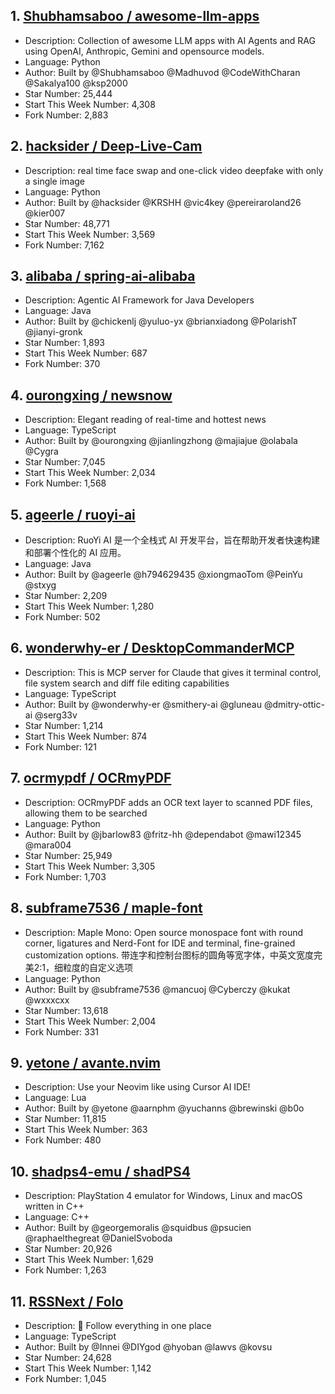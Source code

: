 ## 1. [Shubhamsaboo / awesome-llm-apps](https://github.com/Shubhamsaboo/awesome-llm-apps)
- Description: Collection of awesome LLM apps with AI Agents and RAG using OpenAI, Anthropic, Gemini and opensource models.
- Language: Python
- Author: Built by @Shubhamsaboo @Madhuvod @CodeWithCharan @Sakalya100 @ksp2000
- Star Number: 25,444
- Start This Week Number: 4,308
- Fork Number: 2,883

## 2. [hacksider / Deep-Live-Cam](https://github.com/hacksider/Deep-Live-Cam)
- Description: real time face swap and one-click video deepfake with only a single image
- Language: Python
- Author: Built by @hacksider @KRSHH @vic4key @pereiraroland26 @kier007
- Star Number: 48,771
- Start This Week Number: 3,569
- Fork Number: 7,162

## 3. [alibaba / spring-ai-alibaba](https://github.com/alibaba/spring-ai-alibaba)
- Description: Agentic AI Framework for Java Developers
- Language: Java
- Author: Built by @chickenlj @yuluo-yx @brianxiadong @PolarishT @jianyi-gronk
- Star Number: 1,893
- Start This Week Number: 687
- Fork Number: 370

## 4. [ourongxing / newsnow](https://github.com/ourongxing/newsnow)
- Description: Elegant reading of real-time and hottest news
- Language: TypeScript
- Author: Built by @ourongxing @jianlingzhong @majiajue @olabala @Cygra
- Star Number: 7,045
- Start This Week Number: 2,034
- Fork Number: 1,568

## 5. [ageerle / ruoyi-ai](https://github.com/ageerle/ruoyi-ai)
- Description: RuoYi AI 是一个全栈式 AI 开发平台，旨在帮助开发者快速构建和部署个性化的 AI 应用。
- Language: Java
- Author: Built by @ageerle @h794629435 @xiongmaoTom @PeinYu @stxyg
- Star Number: 2,209
- Start This Week Number: 1,280
- Fork Number: 502

## 6. [wonderwhy-er / DesktopCommanderMCP](https://github.com/wonderwhy-er/DesktopCommanderMCP)
- Description: This is MCP server for Claude that gives it terminal control, file system search and diff file editing capabilities
- Language: TypeScript
- Author: Built by @wonderwhy-er @smithery-ai @gluneau @dmitry-ottic-ai @serg33v
- Star Number: 1,214
- Start This Week Number: 874
- Fork Number: 121

## 7. [ocrmypdf / OCRmyPDF](https://github.com/ocrmypdf/OCRmyPDF)
- Description: OCRmyPDF adds an OCR text layer to scanned PDF files, allowing them to be searched
- Language: Python
- Author: Built by @jbarlow83 @fritz-hh @dependabot @mawi12345 @mara004
- Star Number: 25,949
- Start This Week Number: 3,305
- Fork Number: 1,703

## 8. [subframe7536 / maple-font](https://github.com/subframe7536/maple-font)
- Description: Maple Mono: Open source monospace font with round corner, ligatures and Nerd-Font for IDE and terminal, fine-grained customization options. 带连字和控制台图标的圆角等宽字体，中英文宽度完美2:1，细粒度的自定义选项
- Language: Python
- Author: Built by @subframe7536 @mancuoj @Cyberczy @kukat @wxxxcxx
- Star Number: 13,618
- Start This Week Number: 2,004
- Fork Number: 331

## 9. [yetone / avante.nvim](https://github.com/yetone/avante.nvim)
- Description: Use your Neovim like using Cursor AI IDE!
- Language: Lua
- Author: Built by @yetone @aarnphm @yuchanns @brewinski @b0o
- Star Number: 11,815
- Start This Week Number: 363
- Fork Number: 480

## 10. [shadps4-emu / shadPS4](https://github.com/shadps4-emu/shadPS4)
- Description: PlayStation 4 emulator for Windows, Linux and macOS written in C++
- Language: C++
- Author: Built by @georgemoralis @squidbus @psucien @raphaelthegreat @DanielSvoboda
- Star Number: 20,926
- Start This Week Number: 1,629
- Fork Number: 1,263

## 11. [RSSNext / Folo](https://github.com/RSSNext/Folo)
- Description: 🧡 Follow everything in one place
- Language: TypeScript
- Author: Built by @Innei @DIYgod @hyoban @lawvs @kovsu
- Star Number: 24,628
- Start This Week Number: 1,142
- Fork Number: 1,045